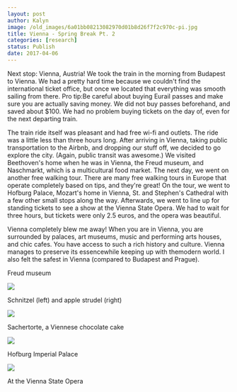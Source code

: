 ```yaml
---
layout: post
author: Kalyn
image: /old_images/6a01bb08213082970d01b8d26f7f2c970c-pi.jpg
title: Vienna - Spring Break Pt. 2
categories: [research]
status: Publish
date: 2017-04-06
---
```



Next stop: Vienna, Austria! We took the train in the morning from Budapest to Vienna. We had a pretty hard time because we couldn't find the international ticket office, but once we located that everything was smooth sailing from there. Pro tip:Be careful about buying Eurail passes and make sure you are actually saving money. We did not buy passes beforehand, and saved about $100. We had no problem buying tickets on the day of, even for the next departing train.

The train ride itself was pleasant and had free wi-fi and outlets. The ride was a little less than three hours long. After arriving in Vienna, taking public transportation to the Airbnb, and dropping our stuff off, we decided to go explore the city. (Again, public transit was awesome.) We visited Beethoven's home when he was in Vienna, the Freud museum, and Naschmarkt, which is a multicultural food market. The next day, we went on another free walking tour. There are many free walking tours in Europe that operate completely based on tips, and they're great! On the tour, we went to Hofburg Palace, Mozart's home in Vienna, St. and Stephen's Cathedral with a few other small stops along the way. Afterwards, we went to line up for standing tickets to see a show at the Vienna State Opera. We had to wait for three hours, but tickets were only 2.5 euros, and the opera was beautiful.

Vienna completely blew me away! When you are in Vienna, you are surrounded by palaces, art museums, music and performing arts houses, and chic cafes. You have access to such a rich history and culture. Vienna manages to preserve its essencewhile keeping up with themodern world. I also felt the safest in Vienna (compared to Budapest and Prague).

Freud museum


![](/old_images/6a01bb08213082970d01b8d26f7f37970c-pi.jpg)

Schnitzel (left) and apple strudel (right)


![](/old_images/6a01bb08213082970d01b8d26f7f40970c-pi.jpg)

Sachertorte, a Viennese chocolate cake


![](/old_images/6a01bb08213082970d01bb098855d1970d-pi.jpg)

Hofburg Imperial Palace


![](/old_images/6a01bb08213082970d01b8d26f7f49970c-pi.jpg)

At the Vienna State Opera

